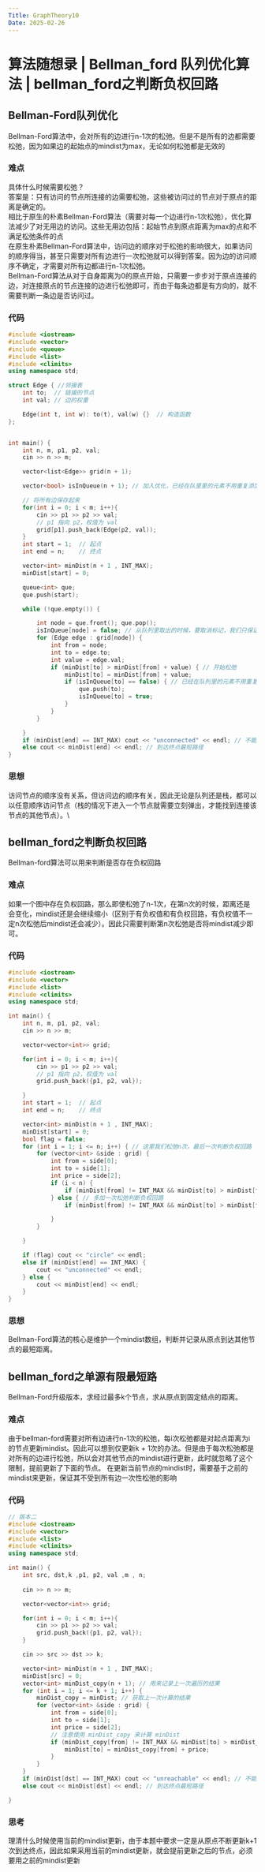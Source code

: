 ```yaml
---
Title: GraphTheory10
Date: 2025-02-26
---
```

# 算法随想录 | Bellman_ford 队列优化算法 | bellman_ford之判断负权回路
## Bellman-Ford队列优化
Bellman-Ford算法中，会对所有的边进行n-1次的松弛。但是不是所有的边都需要松弛，因为如果边的起始点的mindist为max，无论如何松弛都是无效的
### 难点
具体什么时候需要松弛？\
答案是：只有访问的节点所连接的边需要松弛，这些被访问过的节点对于原点的距离是确定的。\
相比于原生的朴素Bellman-Ford算法（需要对每一个边进行n-1次松弛），优化算法减少了对无用边的访问。这些无用边包括：起始节点到原点距离为max的点和不满足松弛条件的点\
在原生朴素Bellman-Ford算法中，访问边的顺序对于松弛的影响很大，如果访问的顺序得当，甚至只需要对所有边进行一次松弛就可以得到答案。因为边的访问顺序不确定，才需要对所有边都进行n-1次松弛。\
Bellman-Ford算法从对于自身距离为0的原点开始，只需要一步步对于原点连接的边，对连接原点的节点连接的边进行松弛即可，而由于每条边都是有方向的，就不需要判断一条边是否访问过。
### 代码
~~~C++
#include <iostream>
#include <vector>
#include <queue>
#include <list>
#include <climits>
using namespace std;

struct Edge { //邻接表
    int to;  // 链接的节点
    int val; // 边的权重

    Edge(int t, int w): to(t), val(w) {}  // 构造函数
};


int main() {
    int n, m, p1, p2, val;
    cin >> n >> m;

    vector<list<Edge>> grid(n + 1); 

    vector<bool> isInQueue(n + 1); // 加入优化，已经在队里里的元素不用重复添加

    // 将所有边保存起来
    for(int i = 0; i < m; i++){
        cin >> p1 >> p2 >> val;
        // p1 指向 p2，权值为 val
        grid[p1].push_back(Edge(p2, val));
    }
    int start = 1;  // 起点
    int end = n;    // 终点

    vector<int> minDist(n + 1 , INT_MAX);
    minDist[start] = 0;

    queue<int> que;
    que.push(start); 

    while (!que.empty()) {

        int node = que.front(); que.pop();
        isInQueue[node] = false; // 从队列里取出的时候，要取消标记，我们只保证已经在队列里的元素不用重复加入
        for (Edge edge : grid[node]) {
            int from = node;
            int to = edge.to;
            int value = edge.val;
            if (minDist[to] > minDist[from] + value) { // 开始松弛
                minDist[to] = minDist[from] + value; 
                if (isInQueue[to] == false) { // 已经在队列里的元素不用重复添加
                    que.push(to);
                    isInQueue[to] = true;
                }
            }
        }

    }
    if (minDist[end] == INT_MAX) cout << "unconnected" << endl; // 不能到达终点
    else cout << minDist[end] << endl; // 到达终点最短路径
}
~~~
### 思想
访问节点的顺序没有关系，但访问边的顺序有关，因此无论是队列还是栈，都可以以任意顺序访问节点（栈的情况下进入一个节点就需要立刻弹出，才能找到连接该节点的其他节点）。\
## bellman_ford之判断负权回路
Bellman-ford算法可以用来判断是否存在负权回路
### 难点
如果一个图中存在负权回路，那么即使松弛了n-1次，在第n次的时候，距离还是会变化，mindist还是会继续缩小（区别于有负权值和有负权回路，有负权值不一定n次松弛后mindist还会减少）。因此只需要判断第n次松弛是否将mindist减少即可。
### 代码
~~~C++
#include <iostream>
#include <vector>
#include <list>
#include <climits>
using namespace std;

int main() {
    int n, m, p1, p2, val;
    cin >> n >> m;

    vector<vector<int>> grid;

    for(int i = 0; i < m; i++){
        cin >> p1 >> p2 >> val;
        // p1 指向 p2，权值为 val
        grid.push_back({p1, p2, val});

    }
    int start = 1;  // 起点
    int end = n;    // 终点

    vector<int> minDist(n + 1 , INT_MAX);
    minDist[start] = 0;
    bool flag = false;
    for (int i = 1; i <= n; i++) { // 这里我们松弛n次，最后一次判断负权回路
        for (vector<int> &side : grid) {
            int from = side[0];
            int to = side[1];
            int price = side[2];
            if (i < n) {
                if (minDist[from] != INT_MAX && minDist[to] > minDist[from] + price) minDist[to] = minDist[from] + price;
            } else { // 多加一次松弛判断负权回路
                if (minDist[from] != INT_MAX && minDist[to] > minDist[from] + price) flag = true;

            }
        }

    }

    if (flag) cout << "circle" << endl;
    else if (minDist[end] == INT_MAX) {
        cout << "unconnected" << endl;
    } else {
        cout << minDist[end] << endl;
    }
}
~~~
### 思想
Bellman-Ford算法的核心是维护一个mindist数组，判断并记录从原点到达其他节点的最短距离。
## bellman_ford之单源有限最短路
Bellman-Ford升级版本，求经过最多k个节点，求从原点到固定结点的距离。
### 难点
由于bellman-ford需要对所有边进行n-1次的松弛，每i次松弛都是对起点距离为i的节点更新mindist。因此可以想到仅更新k + 1次的办法。但是由于每次松弛都是对所有的边进行松弛，所以会对其他节点的mindist进行更新，此时就忽略了这个限制，提前更新了下面的节点。
在更新当前节点的mindist时，需要基于之前的mindist来更新，保证其不受到所有边一次性松弛的影响
### 代码
~~~C++
// 版本二
#include <iostream>
#include <vector>
#include <list>
#include <climits>
using namespace std;

int main() {
    int src, dst,k ,p1, p2, val ,m , n;
    
    cin >> n >> m;

    vector<vector<int>> grid;

    for(int i = 0; i < m; i++){
        cin >> p1 >> p2 >> val;
        grid.push_back({p1, p2, val});
    }

    cin >> src >> dst >> k;

    vector<int> minDist(n + 1 , INT_MAX);
    minDist[src] = 0;
    vector<int> minDist_copy(n + 1); // 用来记录上一次遍历的结果
    for (int i = 1; i <= k + 1; i++) {
        minDist_copy = minDist; // 获取上一次计算的结果
        for (vector<int> &side : grid) {
            int from = side[0];
            int to = side[1];
            int price = side[2];
            // 注意使用 minDist_copy 来计算 minDist 
            if (minDist_copy[from] != INT_MAX && minDist[to] > minDist_copy[from] + price) {  
                minDist[to] = minDist_copy[from] + price;
            }
        }
    }
    if (minDist[dst] == INT_MAX) cout << "unreachable" << endl; // 不能到达终点
    else cout << minDist[dst] << endl; // 到达终点最短路径

}
~~~
### 思考
理清什么时候使用当前的mindist更新，由于本题中要求一定是从原点不断更新k+1次到达终点，因此如果采用当前的mindist更新，就会提前更新之后的节点，必须要用之前的mindist更新
